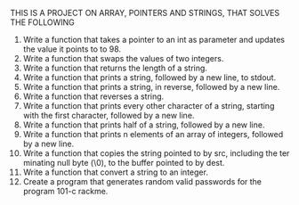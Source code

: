 THIS IS A PROJECT ON ARRAY, POINTERS AND STRINGS, THAT SOLVES THE FOLLOWING 

1. Write a function that takes a pointer to an int as parameter and updates the    value it points to to 98.
2. Write a function that swaps the values of two integers.
3. Write a function that returns the length of a string.
4. Write a function that prints a string, followed by a new line, to stdout.
5. Write a function that prints a string, in reverse, followed by a new line.
6. Write a function that reverses a string. 
7. Write a function that prints every other character of a string, starting with   the first character, followed by a new line.
8. Write a function that prints half of a string, followed by a new line.
9. Write a function that prints n elements of an array of integers, followed by    a new line.
10. Write a function that copies the string pointed to by src, including the ter    minating null byte (\0), to the buffer pointed to by dest.
11. Write a function that convert a string to an integer.
12. Create a program that generates random valid passwords for the program 101-c    rackme.
